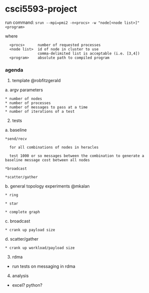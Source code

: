# csci5593-project

run command: `srun --mpi=pmi2 -n<procs> -w "node[<node list>]" <program>`

where

```
  <procs>      number of requested processes
  <node list>  id of node in cluster to use
               comma-delimited list is acceptable (i.e. [3,4])
  <program>    absolute path to compiled program
```

### agenda

1. template @robfitzgerald

  a. argv parameters

    * number of nodes
    * number of processes
    * number of messages to pass at a time
    * number of iterations of a test

2. tests

  a. baseline

    *send/recv
      
      for all combinations of nodes in heracles
        
      test 1000 or so messages between the combination to generate a baseline message cost between all nodes
    
    *broadcast

    *scatter/gather

  b. general topology experiments @mkalan

    * ring

    * star

    * complete graph

  c. broadcast

    * crank up payload size

  d. scatter/gather

    * crank up workload/payload size

3. rdma

  * run tests on messaging in rdma

4. analysis

  * excel? python?